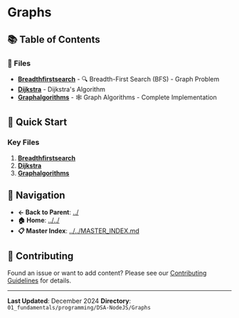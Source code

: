 # Graphs

## 📚 Table of Contents

### 📄 Files

- **[Breadthfirstsearch](BreadthFirstSearch.md)** - 🔍 Breadth-First Search (BFS) - Graph Problem
- **[Dijkstra](Dijkstra.md)** - Dijkstra's Algorithm
- **[Graphalgorithms](GraphAlgorithms.md)** - 🕸️ Graph Algorithms - Complete Implementation

## 🚀 Quick Start

### Key Files
1. **[Breadthfirstsearch](BreadthFirstSearch.md)**
1. **[Dijkstra](Dijkstra.md)**
1. **[Graphalgorithms](GraphAlgorithms.md)**

## 🔗 Navigation

- **← Back to Parent**: [../](../)
- **🏠 Home**: [../../](../..)
- **📋 Master Index**: [../../MASTER_INDEX.md](../../../../..MASTER_INDEX.md)

## 🤝 Contributing

Found an issue or want to add content? Please see our [Contributing Guidelines](../../../../CONTRIBUTING.md) for details.

---

**Last Updated**: December 2024
**Directory**: `01_fundamentals/programming/DSA-NodeJS/Graphs`
